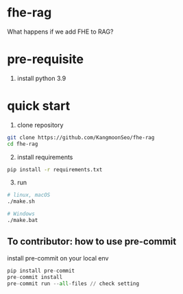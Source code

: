# fhe-rag

What happens if we add FHE to RAG?

# pre-requisite

1. install python 3.9

# quick start

1. clone repository

```bash
git clone https://github.com/KangmoonSeo/fhe-rag
cd fhe-rag
```

2. install requirements

```bash
pip install -r requirements.txt
```

3. run

```bash
# linux, macOS
./make.sh

# Windows
./make.bat
```

## To contributor: how to use pre-commit

install pre-commit on your local env

```python
pip install pre-commit
pre-commit install
pre-commit run --all-files // check setting
```
